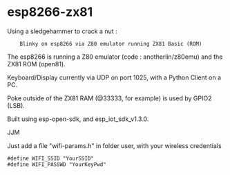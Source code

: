 # esp8266-zx81

Using a sledgehammer to crack a nut : 

        Blinky on esp8266 via Z80 emulator running ZX81 Basic (ROM)

The esp8266 is running a Z80 emulator (code : anotherlin/z80emu)
and the ZX81 ROM (open81).

Keyboard/Display currently via UDP on port 1025, with a Python Client on a PC.

Poke outside of the ZX81 RAM (@33333, for example) is used by GPIO2 (LSB).

Built using esp-open-sdk, and esp_iot_sdk_v1.3.0.

JJM

Just add a file "wifi-params.h" in folder user, with your wireless credentials

    #define WIFI_SSID "YourSSID"
    #define WIFI_PASSWD "YourKeyPwd"

